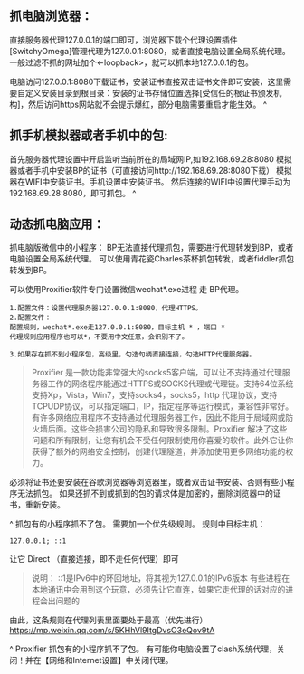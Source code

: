 ## **抓电脑浏览器：**
直接服务器代理127.0.0.1的端口即可，浏览器下载个代理设置插件[SwitchyOmega]管理代理为127.0.0.1:8080，或者直接电脑设置全局系统代理。一般过滤不抓的网址加个<-loopback>，就可以抓本地127.0.0.1的包。



电脑访问127.0.0.1:8080下载证书，安装证书直接双击证书文件即可安装，这里需要自定义安装目录到根目录：安装的证书存储位置选择[受信任的根证书颁发机构]，然后访问https网站就不会提示爆红，部分电脑需要重启才能生效。
^
## **抓手机模拟器或者手机中的包:**
首先服务器代理设置中开启监听当前所在的局域网IP,如192.168.69.28:8080
模拟器或者手机中安装BP的证书（可直接访问http://192.168.69.28:8080下载）
模拟器在WIFI中安装证书。手机设置中安装证书。
然后连接的WIFI中设置代理手动为192.168.69.28:8080，即可抓包。
^
## **动态抓电脑应用：**
抓电脑版微信中的小程序：
BP无法直接代理抓包，需要进行代理转发到BP，或者电脑设置全局系统代理。
可以使用青花瓷Charles茶杯抓包转发，或者fiddler抓包转发到BP。

可以使用Proxifier软件专门设置微信wechat*.exe进程 走 BP代理。
```
1.配置文件：设置代理服务器127.0.0.1:8080，代理HTTPS。
2.配置文件：
配置规则，wechat*.exe走127.0.0.1:8080，目标主机 * ，端口 *
代理规则应用程序也可以*，不要用中文任意，会识别不了。

3.如果存在抓不到小程序包，高级里，勾选句柄直接连接，勾选HTTP代理服务器。
```
>Proxifier 是一款功能非常强大的socks5客户端，可以让不支持通过代理服务器工作的网络程序能通过HTTPS或SOCKS代理或代理链。支持64位系统支持Xp，Vista，Win7，支持socks4，socks5，http 代理协议，支持TCPUDP协议，可以指定端口，IP，指定程序等运行模式，兼容性非常好。有许多网络应用程序不支持通过代理服务器工作，因此不能用于局域网或防火墙后面。这些会损害公司的隐私和导致很多限制。Proxifier 解决了这些问题和所有限制，让您有机会不受任何限制使用你喜爱的软件。此外它让你获得了额外的网络安全控制，创建代理隧道，并添加使用更多网络功能的权力。

必须将证书还要安装在谷歌浏览器等浏览器里，或者双击证书安装、否则有些小程序无法抓包。
如果还抓不到或抓到的包的请求体是加密的，删除浏览器中的证书，重新安装。


^
抓包有的小程序抓不了包。
需要加一个优先级规则。
规则中目标主机：
```
127.0.0.1; ::1
```
让它 Direct （直接连接，即不走任何代理）即可

> 说明：
> ::1是IPv6中的环回地址，将其视为127.0.0.1的IPv6版本
> 有些进程在本地通讯中会用到这个玩意，必须先让它直连，如果它走代理的话对应的进程会出问题的

由此，这条规则在代理列表里面要处于最高（优先进行）
<https://mp.weixin.qq.com/s/5KHhVl9ItgDvsO3eQov9tA>


^
Proxifier 抓包有的小程序抓不了包。
有可能你电脑设置了clash系统代理，关闭！并在【网络和Internet设置】中关闭代理。